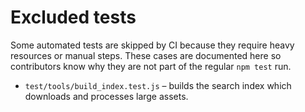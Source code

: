 # Excluded tests

Some automated tests are skipped by CI because they require heavy resources or manual steps. These cases are documented here so contributors know why they are not part of the regular `npm test` run.

- `test/tools/build_index.test.js` – builds the search index which downloads and processes large assets.
